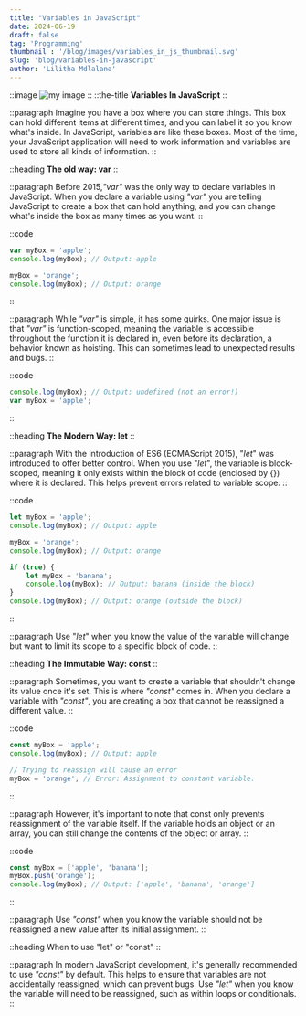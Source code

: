 ```yaml
---
title: "Variables in JavaScript"
date: 2024-06-19
draft: false
tag: 'Programming'
thumbnail : '/blog/images/variables_in_js_thumbnail.svg'
slug: 'blog/variables-in-javascript'
author: 'Lilitha Mdlalana'
---
```



::image
![my image](/blog/images/variables_in_js_header.svg)
::
::the-title
**Variables In JavaScript**
::

::paragraph
Imagine you have a box where you can store things. This box can hold different items at different times, and you can label it so you know what's inside. In JavaScript, variables are like these boxes. Most of the time, your JavaScript application will need to work information and variables are used to store all kinds of information.
::

::heading
**The old way: var**
::

::paragraph
Before 2015,_"var"_ was the only way to declare variables in JavaScript. When you declare a variable using _"var"_ you are telling JavaScript to create a box that can hold anything, and you can change what's inside the box as many times as you want. 
::

::code
```javascript
var myBox = 'apple';
console.log(myBox); // Output: apple

myBox = 'orange';
console.log(myBox); // Output: orange
``` 
::


::paragraph
While _"var"_ is simple, it has some quirks. One major issue is that _"var"_ is function-scoped, meaning the variable is accessible throughout the function it is declared in, even before its declaration, a behavior known as hoisting. This can sometimes lead to unexpected results and bugs.
::


::code
```javascript
console.log(myBox); // Output: undefined (not an error!)
var myBox = 'apple';
``` 
::

::heading
**The Modern Way: let**
::

::paragraph
With the introduction of ES6 (ECMAScript 2015), "_let_" was introduced to offer better control. When you use "_let_", the variable is block-scoped, meaning it only exists within the block of code (enclosed by {}) where it is declared. This helps prevent errors related to variable scope.
::

::code
```javascript
let myBox = 'apple';
console.log(myBox); // Output: apple

myBox = 'orange';
console.log(myBox); // Output: orange

if (true) {
    let myBox = 'banana';
    console.log(myBox); // Output: banana (inside the block)
}
console.log(myBox); // Output: orange (outside the block)
``` 
::

::paragraph
Use "_let_" when you know the value of the variable will change but want to limit its scope to a specific block of code.
::

::heading
**The Immutable Way: const**
::

::paragraph
Sometimes, you want to create a variable that shouldn't change its value once it's set. This is where _"const"_ comes in. When you declare a variable with _"const"_, you are creating a box that cannot be reassigned a different value.
::

::code
```javascript
const myBox = 'apple';
console.log(myBox); // Output: apple

// Trying to reassign will cause an error
myBox = 'orange'; // Error: Assignment to constant variable.
``` 
::

::paragraph
However, it's important to note that const only prevents reassignment of the variable itself. If the variable holds an object or an array, you can still change the contents of the object or array.
::

::code
```javascript
const myBox = ['apple', 'banana'];
myBox.push('orange');
console.log(myBox); // Output: ['apple', 'banana', 'orange']
``` 
::

::paragraph
Use _"const"_ when you know the variable should not be reassigned a new value after its initial assignment.
::

::heading
When to use "let" or "const" 
::

::paragraph
In modern JavaScript development, it's generally recommended to use _"const"_ by default. This helps to ensure that variables are not accidentally reassigned, which can prevent bugs. Use _"let"_ when you know the variable will need to be reassigned, such as within loops or conditionals.
::
